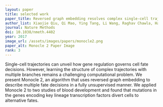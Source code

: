 ```yaml
---
layout: paper
title: selected work
paper_title: Reversed graph embedding resolves complex single-cell trajectories
author_list: Xiaojie Qiu, Qi Mao, Ying Tang, Li Wang, Raghav Chawla, Hannah A Pliner, Cole Trapnell+.
journal: Nature Methods
doi: 10.1038/nmeth.4402
year: 2017
image_url: /assets/images/papers/monocle2.png
paper_alt: Monocle 2 Paper Image
rank: 3
---
```


Single-cell trajectories can unveil how gene regulation governs cell fate decisions. However, learning the structure of 
complex trajectories with multiple branches remains a challenging computational problem. We present Monocle 2, an 
algorithm that uses reversed graph embedding to describe multiple fate decisions in a fully unsupervised manner. We 
applied Monocle 2 to two studies of blood development and found that mutations in the genes encoding key lineage 
transcription factors divert cells to alternative fates.